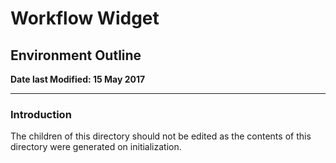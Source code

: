 # Workflow Widget

## Environment Outline

**Date last Modified: 15 May 2017**

--------------------------------------------------------------------------------

### Introduction

The children of this directory should not be edited as the contents of this directory were generated on initialization.
